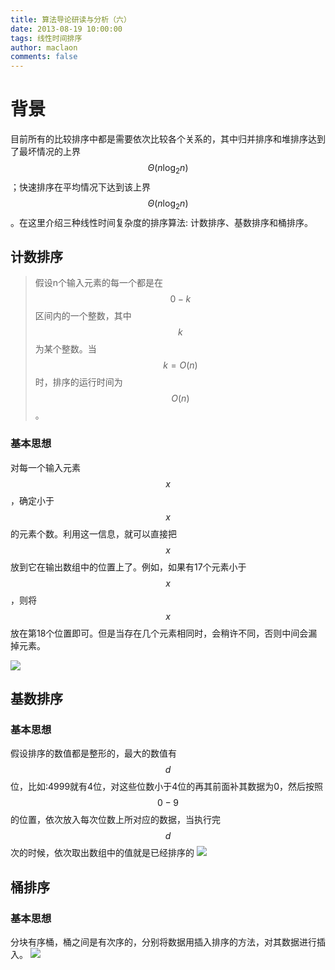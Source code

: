 ```yaml
---
title: 算法导论研读与分析（六）
date: 2013-08-19 10:00:00
tags: 线性时间排序
author: maclaon
comments: false
---
```

# 背景
目前所有的比较排序中都是需要依次比较各个关系的，其中归并排序和堆排序达到了最坏情况的上界$$\Theta(n\log_2 n)$$；快速排序在平均情况下达到该上界$$\Theta(n\log_2 n)$$。在这里介绍三种线性时间复杂度的排序算法: 计数排序、基数排序和桶排序。
## 计数排序
> 假设n个输入元素的每一个都是在$$0-k$$区间内的一个整数，其中$$k$$为某个整数。当$$k = O(n)$$时，排序的运行时间为$$O(n)$$。

### 基本思想
对每一个输入元素$$x$$，确定小于$$x$$的元素个数。利用这一信息，就可以直接把$$x$$放到它在输出数组中的位置上了。例如，如果有17个元素小于$$x$$，则将$$x$$放在第18个位置即可。但是当存在几个元素相同时，会稍许不同，否则中间会漏掉元素。

<!--more-->
![](https://dn-myg6wstv.qbox.me/4763d5ee13e7f21dfbef)

## 基数排序
### 基本思想
假设排序的数值都是整形的，最大的数值有$$d$$位，比如:4999就有4位，对这些位数小于4位的再其前面补其数据为0，然后按照$$0-9$$的位置，依次放入每次位数上所对应的数据，当执行完$$d$$次的时候，依次取出数组中的值就是已经排序的
![](https://dn-myg6wstv.qbox.me/6f2383e4228bfe0300ca)

## 桶排序
### 基本思想
分块有序桶，桶之间是有次序的，分别将数据用插入排序的方法，对其数据进行插入。
![](http://blog.fens.me/wp-content/uploads/2014/06/bucketsort.png)
